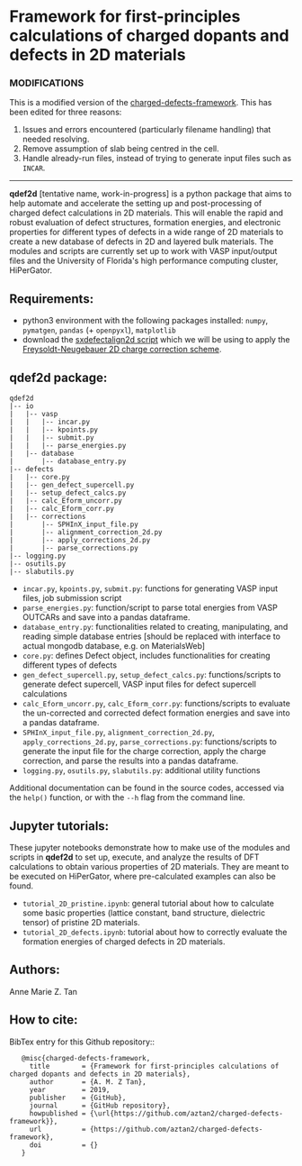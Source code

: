 # Framework for first-principles calculations of charged dopants and defects in 2D materials

### MODIFICATIONS

This is a modified version of the [charged-defects-framework](https://github.com/aztan2/charged-defects-framework).
This has been edited for three reasons:
1. Issues and errors encountered (particularly filename handling) that needed resolving.
2. Remove assumption of slab being centred in the cell.
3. Handle already-run files, instead of trying to generate input files such as `INCAR`.

----------

**qdef2d** [tentative name, work-in-progress] is a python package that aims to help automate and accelerate the setting up and post-processing of charged defect calculations in 2D materials. This will enable the rapid and robust evaluation of defect structures, formation energies, and electronic properties for different types of defects in a wide range of 2D materials to create a new database of defects in 2D and layered bulk materials. The modules and scripts are currently set up to work with VASP input/output files and the University of Florida's high performance computing cluster, HiPerGator. 


## Requirements:
* python3 environment with the following packages installed: `numpy`, `pymatgen`, `pandas` (+ `openpyxl`), `matplotlib` 
* download the [sxdefectalign2d script](https://sxrepo.mpie.de/projects/sphinx-add-ons/files) which we will be using to apply the [Freysoldt-Neugebauer 2D charge correction scheme](https://doi.org/10.1103/PhysRevB.97.205425).


## qdef2d package:

```
qdef2d
|-- io
|   |-- vasp
|   |   |-- incar.py
|   |   |-- kpoints.py
|   |   |-- submit.py
|   |   |-- parse_energies.py
|   |-- database
|       |-- database_entry.py
|-- defects
|   |-- core.py
|   |-- gen_defect_supercell.py
|   |-- setup_defect_calcs.py
|   |-- calc_Eform_uncorr.py
|   |-- calc_Eform_corr.py
|   |-- corrections
|       |-- SPHInX_input_file.py
|       |-- alignment_correction_2d.py
|       |-- apply_corrections_2d.py
|       |-- parse_corrections.py
|-- logging.py
|-- osutils.py
|-- slabutils.py
```

* `incar.py`, `kpoints.py`, `submit.py`: functions for generating VASP input files, job submission script
* `parse_energies.py`: function/script to parse total energies from VASP OUTCARs and save into a pandas dataframe.
* `database_entry.py`: functionalities related to creating, manipulating, and reading simple database entries [should be replaced with interface to actual mongodb database, e.g. on MaterialsWeb]
* `core.py`: defines Defect object, includes functionalities for creating different types of defects
* `gen_defect_supercell.py`, `setup_defect_calcs.py`: functions/scripts to generate defect supercell, VASP input files for defect supercell calculations
* `calc_Eform_uncorr.py`, `calc_Eform_corr.py`: functions/scripts to evaluate the un-corrected and corrected defect formation energies and save into a pandas dataframe.
* `SPHInX_input_file.py`, `alignment_correction_2d.py`, `apply_corrections_2d.py`, `parse_corrections.py`: functions/scripts to generate the input file for the charge correction, apply the charge correction, and parse the results into a pandas dataframe.
* `logging.py`, `osutils.py`, `slabutils.py`: additional utility functions

Additional documentation can be found in the source codes, accessed via the `help()` function, or with the `--h` flag from the command line.


## Jupyter tutorials:

These jupyter notebooks demonstrate how to make use of the modules and scripts in **qdef2d** to set up, execute, and analyze the results of DFT calculations to obtain various properties of 2D materials. They are meant to be executed on HiPerGator, where pre-calculated examples can also be found. 

* `tutorial_2D_pristine.ipynb`: general tutorial about how to calculate some basic properties (lattice constant, band structure, dielectric tensor) of pristine 2D materials.
* `tutorial_2D_defects.ipynb`: tutorial about how to correctly evaluate the formation energies of charged defects in 2D materials.


## Authors:
Anne Marie Z. Tan


## How to cite:
BibTex entry for this Github repository::

```
   @misc{charged-defects-framework,
     title        = {Framework for first-principles calculations of charged dopants and defects in 2D materials},
     author       = {A. M. Z Tan},
     year         = 2019,
     publisher    = {GitHub},
     journal      = {GitHub repository},
     howpublished = {\url{https://github.com/aztan2/charged-defects-framework}},
     url          = {https://github.com/aztan2/charged-defects-framework},
     doi          = {}
   }
```
